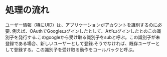 # 処理の流れ
ユーザー情報（特にUID）は、アプリケーションがアカウントを識別するのに必要.
例えば、OAuthでGoogleログインしたとして、Aがログインしたとのこの識別子を発行する.このgoogleから受け取る識別子をsubと呼ぶ。この識別子が未登録である場合、新しいユーザーとして登録.そうでなければ、既存ユーザーとして登録する。この識別子を受け取る動作をコールバックと呼ぶ。


# 
